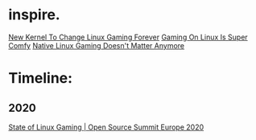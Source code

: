 # inspire.
[New Kernel To Change Linux Gaming Forever](https://youtu.be/DVJM69SMPB8) [Gaming On Linux Is Super Comfy](https://youtu.be/-2qVbAyaRtc) [Native Linux Gaming Doesn't Matter Anymore](https://youtu.be/bLwG6VEtSXc)

# Timeline:
## 2020
[State of Linux Gaming | Open Source Summit Europe 2020](https://youtu.be/o8apCPN56PU)
